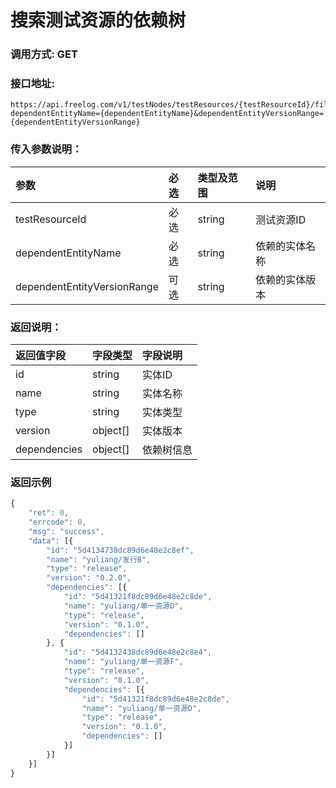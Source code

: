 # 搜索测试资源的依赖树

### 调用方式: GET

### 接口地址:

```
https://api.freelog.com/v1/testNodes/testResources/{testResourceId}/filterDependencyTree?dependentEntityName={dependentEntityName}&dependentEntityVersionRange={dependentEntityVersionRange}
```

### 传入参数说明：
| 参数 | 必选 | 类型及范围 | 说明 |
| :--- | :--- | :--- | :--- |
| testResourceId | 必选 | string | 测试资源ID |
| dependentEntityName | 必选 | string | 依赖的实体名称 |
| dependentEntityVersionRange | 可选 | string | 依赖的实体版本 |


### 返回说明：

| 返回值字段 | 字段类型 | 字段说明 |
| :--- | :--- | :--- |
| id | string | 实体ID |
| name | string | 实体名称 |
| type | string | 实体类型 |
| version | object[] | 实体版本 |
| dependencies | object[] | 依赖树信息 |


### 返回示例

```js
{
	"ret": 0,
	"errcode": 0,
	"msg": "success",
	"data": [{
		"id": "5d4134738dc89d6e48e2c8ef",
		"name": "yuliang/发行B",
		"type": "release",
		"version": "0.2.0",
		"dependencies": [{
			"id": "5d41321f8dc89d6e48e2c8de",
			"name": "yuliang/单一资源D",
			"type": "release",
			"version": "0.1.0",
			"dependencies": []
		}, {
			"id": "5d4132438dc89d6e48e2c8e4",
			"name": "yuliang/单一资源F",
			"type": "release",
			"version": "0.1.0",
			"dependencies": [{
				"id": "5d41321f8dc89d6e48e2c8de",
				"name": "yuliang/单一资源D",
				"type": "release",
				"version": "0.1.0",
				"dependencies": []
			}]
		}]
	}]
}
```

